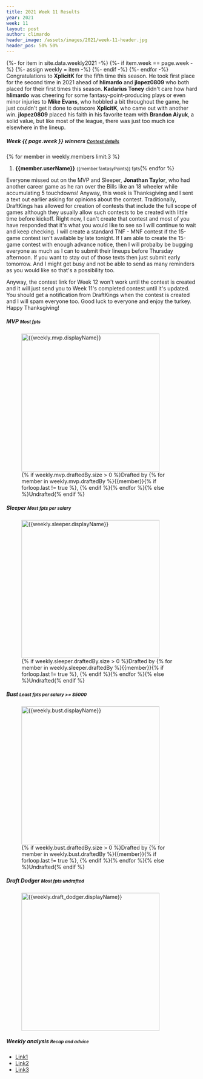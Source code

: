 ```yaml
---
title: 2021 Week 11 Results
year: 2021
week: 11
layout: post
author: climardo
header_image: /assets/images/2021/week-11-header.jpg
header_pos: 50% 50%
---
```

{%- for item in site.data.weekly2021 -%}
    {%- if item.week == page.week -%}
        {%- assign weekly = item -%}
    {%- endif -%}
{%- endfor -%}
Congratulations to **XplicitK** for the fifth time this season. He took first place for the second time in 2021 ahead of **hlimardo** and **jlopez0809** who both placed for their first times this season. **Kadarius Toney** didn't care how hard **hlimardo** was cheering for some fantasy-point-producing plays or even minor injuries to **Mike Evans**, who hobbled a bit throughout the game, he just couldn't get it done to outscore **XplicitK**, who came out with another win. **jlopez0809** placed his faith in his favorite team with **Brandon Aiyuk**, a solid value, but like most of the league, there was just too much ice elsewhere in the lineup.

##### Week {{ page.week }} winners <small class="text-muted">[Contest details](https://www.draftkings.com/contest/gamecenter/{{weekly.contest_id}})</small>
{% for member in weekly.members limit:3 %}
1. **{{member.userName}}** <small class="text-muted">{{member.fantasyPoints}} fpts</small>{% endfor %}

Everyone missed out on the MVP and Sleeper, **Jonathan Taylor**, who had another career game as he ran over the Bills like an 18 wheeler while accumulating 5 touchdowns! Anyway, this week is Thanksgiving and I sent a text out earlier asking for opinions about the contest. Traditionally, DraftKings has allowed for creation of contests that include the  full scope of games although they usually allow such contests to be created with little time before kickoff. Right now, I can't create that contest and most of you have responded that it's what you would like to see so I will continue to wait and keep checking. I will create a standard TNF - MNF contest if the 15-game contest isn't available by late tonight. If I am able to create the 15-game contest with enough advance notice, then I will probalby be bugging everyone as much as I can to submit their lineups before  Thursday afternoon. If you want to stay out of those texts then just submit early tomorrow. And I might get busy and not be able to send as many reminders as you would like so that's a possibility too.

Anyway, the contest link for Week 12 won't work until the contest is created and it will just send you to Week 11's completed contest until it's updated. You should get a notification from DraftKings when the contest is created and I will spam everyone too. Good luck to everyone and enjoy the turkey. Happy Thanksgiving!

##### MVP <small class="text-muted">Most fpts</small>
<figure class="figure">
    <img class="img-fluid" src="/assets/images/{{page.year}}/week-{{page.week}}-{{weekly.mvp.displayName | replace: ' ', '-' | escape |downcase }}.png" width="364px" alt="{{weekly.mvp.displayName}}"/>
    <figcaption class="figure-caption">{% if weekly.mvp.draftedBy.size > 0 %}Drafted by {% for member in weekly.mvp.draftedBy %}{{member}}{% if forloop.last != true %}, {% endif %}{% endfor %}{% else %}Undrafted{% endif %}</figcaption>
</figure>

##### Sleeper <small class="text-muted">Most fpts per salary</small>
<figure class="figure">
    <img class="img-fluid" src="/assets/images/{{page.year}}/week-{{page.week}}-{{weekly.sleeper.displayName | replace: ' ', '-' | escape | downcase }}.png" width="364px" alt="{{weekly.sleeper.displayName}}"/>
    <figcaption class="figure-caption">{% if weekly.sleeper.draftedBy.size > 0 %}Drafted by {% for member in weekly.sleeper.draftedBy %}{{member}}{% if forloop.last != true %}, {% endif %}{% endfor %}{% else %}Undrafted{% endif %}</figcaption>
</figure>

##### Bust <small class="text-muted">Least fpts per salary >= $5000</small>
<figure class="figure">
    <img class="img-fluid" src="/assets/images/{{page.year}}/week-{{page.week}}-{{weekly.bust.displayName | replace: ' ', '-' | escape | downcase }}.png" width="364px" alt="{{weekly.bust.displayName}}"/>
    <figcaption class="figure-caption">{% if weekly.bust.draftedBy.size > 0 %}Drafted by {% for member in weekly.bust.draftedBy %}{{member}}{% if forloop.last != true %}, {% endif %}{% endfor %}{% else %}Undrafted{% endif %}</figcaption>
</figure>

##### Draft Dodger <small class="text-muted">Most fpts undrafted</small>
<figure class="figure">
    <img class="img-fluid" src="/assets/images/{{page.year}}/week-{{page.week}}-{{weekly.draft_dodger.displayName | replace: ' ', '-' | escape | downcase }}.png" width="364px" alt="{{weekly.draft_dodger.displayName}}"/>
</figure>

##### Weekly analysis <small class="text-muted">Recap and advice</small>
- [Link1](#)
- [Link2](#)
- [Link3](#)
